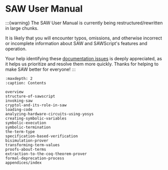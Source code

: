 # SAW User Manual

:::{warning}
The SAW User Manual is currently being restructured/rewritten in large chunks.

It is likely that you will encounter typos, omissions, and otherwise incorrect
or incomplete information about SAW and SAWScript's features and operation.

Your help identifying these [documentation
issues](https://github.com/GaloisInc/saw-script/issues?q=is%3Aissue%20state%3Aopen%20label%3Adocumentation)
is deeply appreciated, as it helps us prioritize and resolve them more quickly.
Thanks for helping to make SAW better for everyone!
:::

```{toctree}
:maxdepth: 2
:caption: Contents

overview
structure-of-sawscript
invoking-saw
cryptol-and-its-role-in-saw
loading-code
analyzing-hardware-circuits-using-yosys
creating-symbolic-variables
symbolic-execution
symbolic-termination
the-term-type
specification-based-verification
bisimulation-prover
transforming-term-values
proofs-about-terms
extraction-to-the-coq-theorem-prover
formal-deprecation-process
appendices/index
```
